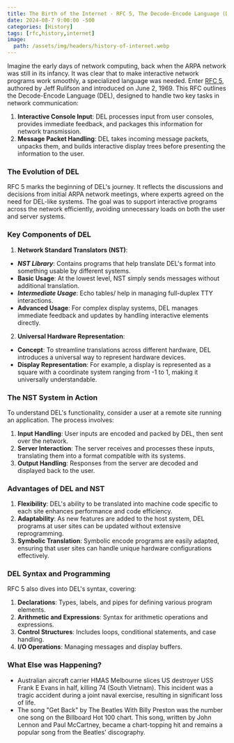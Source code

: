 ```yaml
---
title: The Birth of the Internet - RFC 5, The Decode-Encode Language (DEL) in a Nutshell
date: 2024-08-7 9:00:00 -500
categories: [History]
tags: [rfc,history,internet]
image:
  path: /assets/img/headers/history-of-internet.webp
---
```

Imagine the early days of network computing, back when the ARPA network was still in its infancy. It was clear that to make interactive network programs work smoothly, a specialized language was needed. Enter [RFC 5](https://www.rfc-editor.org/rfc/rfc5.txt), authored by Jeff Rulifson and introduced on June 2, 1969. This RFC outlines the Decode-Encode Language (DEL), designed to handle two key tasks in network communication:
1. **Interactive Console Input**: DEL processes input from user consoles, provides immediate feedback, and packages this information for network transmission.
2. **Message Packet Handling**: DEL takes incoming message packets, unpacks them, and builds interactive display trees before presenting the information to the user.

### The Evolution of DEL
RFC 5 marks the beginning of DEL's journey. It reflects the discussions and decisions from initial ARPA network meetings, where experts agreed on the need for DEL-like systems. The goal was to support interactive programs across the network efficiently, avoiding unnecessary loads on both the user and server systems.

### Key Components of DEL
1. **Network Standard Translators (NST)**:
- ***NST Library***: Contains programs that help translate DEL's format into something usable by different systems.
- **Basic Usage**: At the lowest level, NST simply sends messages without additional translation.
- ***Intermediate Usage***: Echo tables/ help in managing full-duplex TTY interactions.
- **Advanced Usage**: For complex display systems, DEL manages immediate feedback and updates by handling interactive elements directly.
2. **Universal Hardware Representation**:
- **Concept**: To streamline translations across different hardware, DEL introduces a universal way to represent hardware devices.
- **Display Representation**: For example, a display is represented as a square with a coordinate system ranging from -1 to 1, making it universally understandable.

### The NST System in Action
To understand DEL's functionality, consider a user at a remote site running an application. The process involves:
1. **Input Handling**: User inputs are encoded and packed by DEL, then sent over the network.
2. **Server Interaction**: The server receives and processes these inputs, translating them into a format compatible with its systems.
2. **Output Handling**: Responses from the server are decoded and displayed back to the user.

### Advantages of DEL and NST
1. **Flexibility**: DEL's ability to be translated into machine code specific to each site enhances performance and code efficiency.
2. **Adaptability**: As new features are added to the host system, DEL programs at user sites can be updated without extensive reprogramming.
3. **Symbolic Translation**: Symbolic encode programs are easily adapted, ensuring that user sites can handle unique hardware configurations effectively.

### DEL Syntax and Programming
RFC 5 also dives into DEL's syntax, covering:
1. **Declarations**: Types, labels, and pipes for defining various program elements.
2. **Arithmetic and Expressions**: Syntax for arithmetic operations and expressions.
3. **Control Structures**: Includes loops, conditional statements, and case handling.
4. **I/O Operations**: Managing messages and display buffers.

### What Else was Happening?
- Australian aircraft carrier HMAS Melbourne slices US destroyer USS Frank E Evans in half, killing 74 (South Vietnam). This incident was a tragic accident during a joint naval exercise, resulting in significant loss of life.
- The song "Get Back" by The Beatles With Billy Preston was the number one song on the Billboard Hot 100 chart. This song, written by John Lennon and Paul McCartney, became a chart-topping hit and remains a popular song from the Beatles' discography.